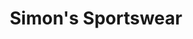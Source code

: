 ---
title: "Simon's Sportswear"
url: /miami-beach/simons-sportswear-collins-avenue/
shop: Schuhe
---